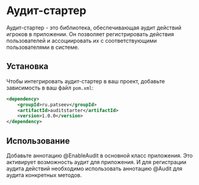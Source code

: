 # Аудит-стартер

Аудит-стартер - это библиотека, обеспечивающая аудит действий игроков в приложении. Он позволяет регистрировать действия пользователей и ассоциировать их с соответствующими пользователями в системе.

## Установка

Чтобы интегрировать аудит-стартер в ваш проект, добавьте зависимость в ваш файл `pom.xml`:

```xml
<dependency>
    <groupId>ru.patseev</groupId>
    <artifactId>auditstarter</artifactId>
    <version>1.0.0</version>
</dependency>
```

## Использование

Добавьте аннотацию @EnableAudit в основной класс приложения. Это активирует возможность аудит для приложения. И для регистрации аудита действий необходимо использовать аннотацию @Audit для аудита конкретных методов.
